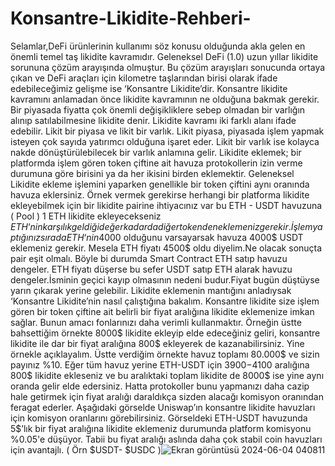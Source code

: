 # Konsantre-Likidite-Rehberi-
Selamlar,DeFi ürünlerinin kullanımı söz konusu olduğunda akla gelen en önemli temel taş likidite kavramıdır. Geleneksel DeFi (1.0) uzun yıllar likidite sorununa çözüm arayışında olmuştur. Bu çözüm arayışları sonucunda ortaya çıkan ve DeFi araçları için kilometre taşlarından birisi olarak ifade edebileceğimiz gelişme ise ‘Konsantre Likidite’dir.
Konsantre likidite kavramını anlamadan önce likidite kavramının ne olduğuna bakmak gerekir.
Bir piyasada fiyatta çok önemli değişikliklere sebep olmadan bir varlığın alınıp satılabilmesine likidite denir.
Likidite kavramı iki farklı alanı ifade edebilir. Likit bir piyasa ve likit bir varlık.
Likit piyasa, piyasada işlem yapmak isteyen çok sayıda yatırımcı olduğuna işaret eder. Likit bir varlık ise kolayca nakde dönüştürülebilecek bir varlık anlamına gelir. 
Likidite eklemek; bir platformda işlem gören token çiftine ait havuza protokollerin izin verme durumuna göre birisini ya da her ikisini birden eklemektir. Geleneksel Likidite ekleme işlemini yaparken genellikle bir token çiftini aynı oranında havuza eklersiniz.
Örnek vermek gerekirse  herhangi bir platforma likidite ekleyebilmek için bir likidite pairine ihtiyacınız var bu ETH - USDT havuzuna ( Pool ) 1 ETH likidite ekleyecekseniz $ETH ‘nin karşılık geldiği değer kadar da diğer tokenden eklemeniz gerekir.
İşlem yaptığınız sırada ETH ‘nin 4000$ olduğunu varsayarsak havuza 4000$ USDT eklemeniz gerekir.
Mesela ETH fiyatı 4500$ oldu diyelim.Ne olacak sonuçta pair eşit olmalı.
Böyle bi durumda Smart Contract ETH satıp havuzu dengeler.
ETH fiyatı düşerse bu sefer USDT satıp ETH alarak havuzu dengeler.İsminin geçici kayıp olmasının nedeni budur.Fiyat bugün düştüyse yarın çıkarak yerine gelebilir.
Likidite eklemenin mantığını anladıysak ‘Konsantre Likidite’nin nasıl çalıştığına bakalım.
Konsantre likidite size işlem gören bir token çiftine ait belirli bir fiyat aralığına likidite eklemenize imkan sağlar. Bunun amacı fonlarınızı daha verimli kullanmaktır. Örneğin üstte bahsettiğim örnekte 8000$ likidite ekleyip elde edeceğiniz geliri, konsantre likidite ile dar bir fiyat aralığına 800$ ekleyerek de kazanabilirsiniz.
Yine örnekle açıklayalım. Üstte verdiğim örnekte havuz toplamı 80.000$ ve sizin payınız %10. Eğer tüm havuz yerine ETH-USDT için 3900$-4100$ aralığına 800$ likidite ekleseniz ve bu aralıktaki toplam likidite de 8000$ ise yine aynı oranda gelir elde edersiniz.
Hatta protokoller bunu yapmanızı daha cazip hale getirmek için fiyat aralığı daraldıkça sizden alacağı komisyon oranından feragat ederler.
Aşağıdaki görselde Uniswap’ın konsantre likidite havuzları için komisyon oranlarını görebilirsiniz. Görseldeki ETH-USDT havuzunda 5$’lık bir fiyat aralığına likidite eklemeniz durumunda platform komisyonu %0.05'e düşüyor. Tabii bu fiyat aralığı aslında daha çok stabil coin havuzları için avantajlı. ( Örn $USDT- $USDC )![Ekran görüntüsü 2024-06-04 040811](https://github.com/guldalifurkan/Konsantre-Likidite-Rehberi-/assets/107002954/b501e740-8908-4d0f-a4a4-896bf178c5ac)
